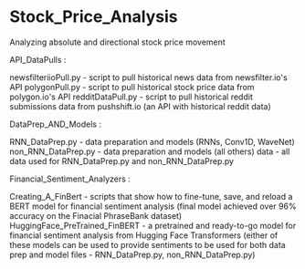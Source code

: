 # Stock_Price_Analysis
Analyzing absolute and directional stock price movement


API_DataPulls : 

newsfilteriioPull.py - script to pull historical news data from newsfilter.io's API
polygonPull.py - script to pull historical stock price data from polygon.io's API
redditDataPull.py - script to pull historical reddit submissions data from pushshift.io (an API with historical reddit data)
                
DataPrep_AND_Models :

RNN_DataPrep.py - data preparation and models (RNNs, Conv1D, WaveNet)
non_RNN_DataPrep.py - data preparation and models (all others)
data - all data used for RNN_DataPrep.py and non_RNN_DataPrep.py

Financial_Sentiment_Analyzers : 

Creating_A_FinBert - scripts that show how to fine-tune, save, and reload a BERT model for financial sentiment analysis (final model achieved over                                 96% accuracy on the Finacial PhraseBank dataset)
HuggingFace_PreTrained_FinBERT - a pretrained and ready-to-go model for financial sentiment analysis from Hugging Face Transformers
(either of these models can be used to provide sentiments to be used for both data prep and model files - RNN_DataPrep.py, non_RNN_DataPrep.py)
